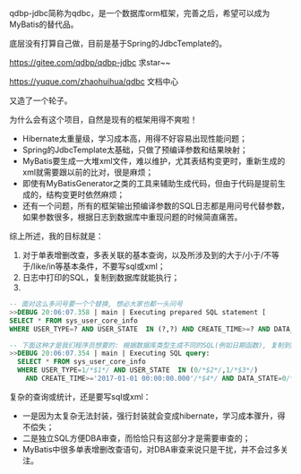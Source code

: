 qdbp-jdbc简称为qdbc，是一个数据库orm框架，完善之后，希望可以成为MyBatis的替代品。

底层没有打算自己做，目前是基于Spring的JdbcTemplate的。

https://gitee.com/qdbp/qdbp-jdbc 求star~~

https://yuque.com/zhaohuihua/qdbc 文档中心


又造了一个轮子。

为什么会有这个项目，自然是现有的框架用得不爽啦！
* Hibernate太重量级，学习成本高，用得不好容易出现性能问题；
* Spring的JdbcTemplate太基础，只做了预编译参数和结果映射；
* MyBatis要生成一大堆xml文件，难以维护，尤其表结构变更时，重新生成的xml就需要跟以前的比对，很是麻烦；
* 即使有MyBatisGenerator之类的工具来辅助生成代码，但由于代码是提前生成的，结构变更时依然麻烦；
* 还有一个问题，所有的框架输出预编译参数的SQL日志都是用问号代替参数，
如果参数很多，根据日志到数据库中重现问题的时候简直痛苦。

综上所述，我的目标就是：
1. 对于单表增删改查，多表关联的基本查询，以及所涉及到的大于/小于/不等于/like/in等基本条件，不要写sql或xml；
2. 日志中打印的SQL，复制到数据库就能执行；
3. 
```sql
-- 面对这么多问号要一个个替换, 想必大家也都一头问号
>>DEBUG 20:06:07.358 | main | Executing prepared SQL statement [
SELECT * FROM sys_user_core_info
WHERE USER_TYPE=? AND USER_STATE  IN (?,?) AND CREATE_TIME>=? AND DATA_STATE=?] | o.s.j.c.JdbcTemplate.execute

-- 下面这种才是我们程序员想要的: 根据数据库类型生成不同的SQL(例如日期函数), 复制到数据库中就能执行
>>DEBUG 20:06:07.354 | main | Executing SQL query:
  SELECT * FROM sys_user_core_info
  WHERE USER_TYPE=1/*$1*/ AND USER_STATE  IN (0/*$2*/,1/*$3*/) 
    AND CREATE_TIME>='2017-01-01 00:00:00.000'/*$4*/ AND DATA_STATE=0/*$5*/ | c.g.q.j.b.SqlBufferJdbcOperationsImpl
```

复杂的查询或统计，还是要写sql或xml：
* 一是因为太复杂无法封装，强行封装就会变成hibernate，学习成本骤升，得不偿失；
* 二是独立SQL方便DBA审查，而恰恰只有这部分才是需要审查的；
* MyBatis中很多单表增删改查语句，对DBA审查来说只是干扰，并不会过多关注。

